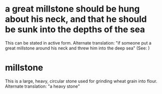 
# a great millstone should be hung about his neck, and that he should be sunk into the depths of the sea
This can be stated in active form. Alternate translation: "if someone put a great millstone around his neck and threw him into the deep sea" (See: )

# millstone
This is a large, heavy, circular stone used for grinding wheat grain into flour. Alternate translation: "a heavy stone"